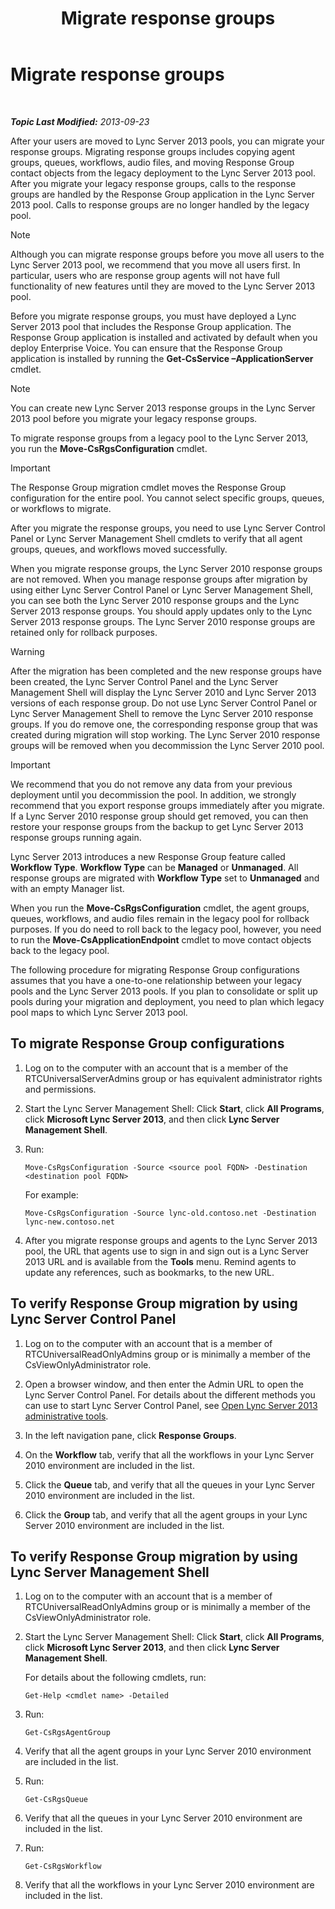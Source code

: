 ﻿---
title: Migrate response groups
TOCTitle: Migrate response groups
ms:assetid: 43741ae7-c871-4573-b660-f2f5febc0856
ms:mtpsurl: https://technet.microsoft.com/en-us/library/JJ204854(v=OCS.15)
ms:contentKeyID: 48184020
ms.date: 07/23/2014
mtps_version: v=OCS.15
---

<div data-xmlns="http://www.w3.org/1999/xhtml">

<div class="topic" data-xmlns="http://www.w3.org/1999/xhtml" data-msxsl="urn:schemas-microsoft-com:xslt" data-cs="http://msdn.microsoft.com/en-us/">

<div data-asp="http://msdn2.microsoft.com/asp">

# Migrate response groups

</div>

<div id="mainSection">

<div id="mainBody">

<span> </span>

_**Topic Last Modified:** 2013-09-23_

After your users are moved to Lync Server 2013 pools, you can migrate your response groups. Migrating response groups includes copying agent groups, queues, workflows, audio files, and moving Response Group contact objects from the legacy deployment to the Lync Server 2013 pool. After you migrate your legacy response groups, calls to the response groups are handled by the Response Group application in the Lync Server 2013 pool. Calls to response groups are no longer handled by the legacy pool.

<div>


> [!NOTE]  
> Although you can migrate response groups before you move all users to the Lync Server 2013 pool, we recommend that you move all users first. In particular, users who are response group agents will not have full functionality of new features until they are moved to the Lync Server 2013 pool.



</div>

Before you migrate response groups, you must have deployed a Lync Server 2013 pool that includes the Response Group application. The Response Group application is installed and activated by default when you deploy Enterprise Voice. You can ensure that the Response Group application is installed by running the **Get-CsService –ApplicationServer** cmdlet.

<div>


> [!NOTE]  
> You can create new Lync Server 2013 response groups in the Lync Server 2013 pool before you migrate your legacy response groups.



</div>

To migrate response groups from a legacy pool to the Lync Server 2013, you run the **Move-CsRgsConfiguration** cmdlet.

<div>


> [!IMPORTANT]  
> The Response Group migration cmdlet moves the Response Group configuration for the entire pool. You cannot select specific groups, queues, or workflows to migrate.



</div>

After you migrate the response groups, you need to use Lync Server Control Panel or Lync Server Management Shell cmdlets to verify that all agent groups, queues, and workflows moved successfully.

When you migrate response groups, the Lync Server 2010 response groups are not removed. When you manage response groups after migration by using either Lync Server Control Panel or Lync Server Management Shell, you can see both the Lync Server 2010 response groups and the Lync Server 2013 response groups. You should apply updates only to the Lync Server 2013 response groups. The Lync Server 2010 response groups are retained only for rollback purposes.

<div>


> [!WARNING]  
> After the migration has been completed and the new response groups have been created, the Lync Server Control Panel and the Lync Server Management Shell will display the Lync Server 2010 and Lync Server 2013 versions of each response group. Do not use Lync Server Control Panel or Lync Server Management Shell to remove the Lync Server 2010 response groups. If you do remove one, the corresponding response group that was created during migration will stop working. The Lync Server 2010 response groups will be removed when you decommission the Lync Server 2010 pool.



</div>

<div>


> [!IMPORTANT]  
> We recommend that you do not remove any data from your previous deployment until you decommission the pool. In addition, we strongly recommend that you export response groups immediately after you migrate. If a Lync Server 2010 response group should get removed, you can then restore your response groups from the backup to get Lync Server 2013 response groups running again.



</div>

Lync Server 2013 introduces a new Response Group feature called **Workflow Type**. **Workflow Type** can be **Managed** or **Unmanaged**. All response groups are migrated with **Workflow Type** set to **Unmanaged** and with an empty Manager list.

When you run the **Move-CsRgsConfiguration** cmdlet, the agent groups, queues, workflows, and audio files remain in the legacy pool for rollback purposes. If you do need to roll back to the legacy pool, however, you need to run the **Move-CsApplicationEndpoint** cmdlet to move contact objects back to the legacy pool.

The following procedure for migrating Response Group configurations assumes that you have a one-to-one relationship between your legacy pools and the Lync Server 2013 pools. If you plan to consolidate or split up pools during your migration and deployment, you need to plan which legacy pool maps to which Lync Server 2013 pool.

<div>

## To migrate Response Group configurations

1.  Log on to the computer with an account that is a member of the RTCUniversalServerAdmins group or has equivalent administrator rights and permissions.

2.  Start the Lync Server Management Shell: Click **Start**, click **All Programs**, click **Microsoft Lync Server 2013**, and then click **Lync Server Management Shell**.

3.  Run:
    
        Move-CsRgsConfiguration -Source <source pool FQDN> -Destination <destination pool FQDN>
    
    For example:
    
        Move-CsRgsConfiguration -Source lync-old.contoso.net -Destination lync-new.contoso.net

4.  After you migrate response groups and agents to the Lync Server 2013 pool, the URL that agents use to sign in and sign out is a Lync Server 2013 URL and is available from the **Tools** menu. Remind agents to update any references, such as bookmarks, to the new URL.

</div>

<div>

## To verify Response Group migration by using Lync Server Control Panel

1.  Log on to the computer with an account that is a member of RTCUniversalReadOnlyAdmins group or is minimally a member of the CsViewOnlyAdministrator role.

2.  Open a browser window, and then enter the Admin URL to open the Lync Server Control Panel. For details about the different methods you can use to start Lync Server Control Panel, see [Open Lync Server 2013 administrative tools](lync-server-2013-open-lync-server-administrative-tools.md).

3.  In the left navigation pane, click **Response Groups**.

4.  On the **Workflow** tab, verify that all the workflows in your Lync Server 2010 environment are included in the list.

5.  Click the **Queue** tab, and verify that all the queues in your Lync Server 2010 environment are included in the list.

6.  Click the **Group** tab, and verify that all the agent groups in your Lync Server 2010 environment are included in the list.

</div>

<div>

## To verify Response Group migration by using Lync Server Management Shell

1.  Log on to the computer with an account that is a member of RTCUniversalReadOnlyAdmins group or is minimally a member of the CsViewOnlyAdministrator role.

2.  Start the Lync Server Management Shell: Click **Start**, click **All Programs**, click **Microsoft Lync Server 2013**, and then click **Lync Server Management Shell**.
    
    For details about the following cmdlets, run:
    
        Get-Help <cmdlet name> -Detailed

3.  Run:
    
        Get-CsRgsAgentGroup

4.  Verify that all the agent groups in your Lync Server 2010 environment are included in the list.

5.  Run:
    
        Get-CsRgsQueue

6.  Verify that all the queues in your Lync Server 2010 environment are included in the list.

7.  Run:
    
        Get-CsRgsWorkflow

8.  Verify that all the workflows in your Lync Server 2010 environment are included in the list.

</div>

</div>

<span> </span>

</div>

</div>

</div>

